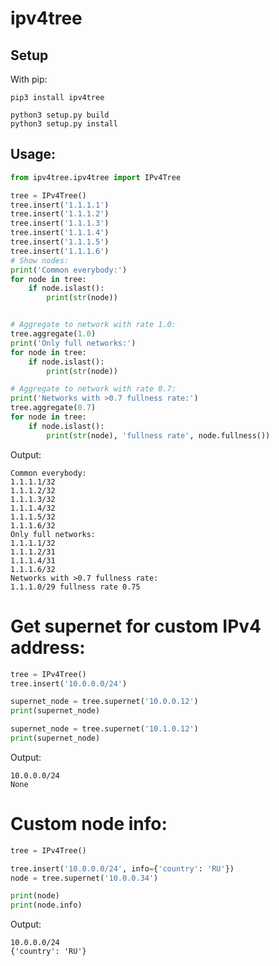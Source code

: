 # ipv4tree

## Setup

With pip:
```buildoutcfg
pip3 install ipv4tree
```

```
python3 setup.py build
python3 setup.py install
```

## Usage:


```python
from ipv4tree.ipv4tree import IPv4Tree

tree = IPv4Tree()
tree.insert('1.1.1.1')
tree.insert('1.1.1.2')
tree.insert('1.1.1.3')
tree.insert('1.1.1.4')
tree.insert('1.1.1.5')
tree.insert('1.1.1.6')
# Show nodes:
print('Common everybody:')
for node in tree:
    if node.islast():
        print(str(node))


# Aggregate to network with rate 1.0:
tree.aggregate(1.0)
print('Only full networks:')
for node in tree:
    if node.islast():
        print(str(node))

# Aggregate to network with rate 0.7:
print('Networks with >0.7 fullness rate:')
tree.aggregate(0.7)
for node in tree:
    if node.islast():
        print(str(node), 'fullness rate', node.fullness())
```

Output:

```
Common everybody:
1.1.1.1/32
1.1.1.2/32
1.1.1.3/32
1.1.1.4/32
1.1.1.5/32
1.1.1.6/32
Only full networks:
1.1.1.1/32
1.1.1.2/31
1.1.1.4/31
1.1.1.6/32
Networks with >0.7 fullness rate:
1.1.1.0/29 fullness rate 0.75
```

# Get supernet for custom IPv4 address:

```python
tree = IPv4Tree()
tree.insert('10.0.0.0/24')

supernet_node = tree.supernet('10.0.0.12')
print(supernet_node)

supernet_node = tree.supernet('10.1.0.12')
print(supernet_node)
```

Output:

```
10.0.0.0/24
None
```

# Custom node info:

```python
tree = IPv4Tree()

tree.insert('10.0.0.0/24', info={'country': 'RU'})
node = tree.supernet('10.0.0.34')

print(node)
print(node.info)
```

Output:

```
10.0.0.0/24
{'country': 'RU'}
```
